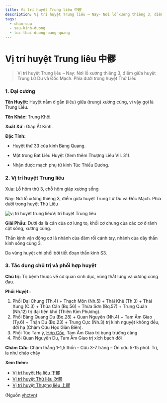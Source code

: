 ```yaml
---
title: Vị trí huyệt Trung liêu 中髎
description: Vị trí huyệt Trung liêu – Nay- Nơi lỗ xương thiêng 3, điểm giữa huyệt Trung Lữ Du và Đốc Mạch. Phía dưới trong huyệt Thứ Liêu
tags:
  - cham-cuu
  - sau-kinh-duong
  - tuc-thai-duong-bang-quang
---
```


# Vị trí huyệt Trung liêu 中髎 

> Vị trí huyệt Trung liêu – Nay: Nơi lỗ xương thiêng 3, điểm giữa huyệt Trung Lữ Du và Đốc Mạch. Phía dưới trong huyệt Thứ Liêu

### 1. Đại cương

**Tên Huyệt:** Huyệt nằm ở gần (liêu) giữa (trung) xương cùng, vì vậy gọi là Trung Liêu.

**Tên** **Khác:** Trung Khôi.

**Xuất Xứ** : Giáp Ất Kinh.

**Đặc Tính:**

+ Huyệt thứ 33 của kinh Bàng Quang.

+ Một trong Bát Liêu Huyệt (Xem thêm Thượng Liêu VII. 31).

+ Nhận được mạch phụ từ kinh Túc Thiếu Dương.

### 2. Vị trí huyệt Trung liêu

Xưa: Lỗ hõm thứ 3, chỗ hõm giáp xương sống

Nay: Nơi lỗ xương thiêng 3, điểm giữa huyệt Trung Lữ Du và Đốc Mạch. Phía dưới trong huyệt Thứ Liêu

![vị trí huyệt trung liêu](/imgs/yhctvn/vi-tri-huyet-trung-lieu.jpg)Vị trí huyệt Trung liêu

**Giải Phẫu:** Dưới da là cân của cơ lưng to, khối cơ chung của các cơ ở rãnh cột sống, xương cùng.

Thần kinh vận động cơ là nhánh của đám rối cánh tay, nhánh của dây thần kinh sống cùng 3.

Da vùng huyệt chi phối bởi tiết đoạn thần kinh S3.

### 3. Tác dụng chủ trị và phối hợp huyệt

**Chủ trị:** Trị bệnh thuộc về cơ quan sinh dục, vùng thắt lưng và xương cùng đau.

**Phối Huyệt :**

1. Phối Đại Chung (Th.4) + Thạch Môn (Nh.5) + Thái Khê (Th.3) + Thái Xung (C.3) + Thừa Cân (Bq.56) + Thừa Sơn (Bq.57) + Trung Quản (Nh.12) trị đại tiện khó (Thiên Kim Phương).
2. Phối Bàng Quang Du (Bq.28) + Quan Nguyên (Nh.4) + Tam Âm Giao (Ty.6) + Thận Du (Bq.23) + Trung Cực (Nh.3) trị kinh nguyệt không đều, đới hạ (Châm Cứu Học Giản Biên).
3. Phối Túc Tam ý, [Hợp Cốc](/yhctvn/huyet-hop-coc-%e5%90%88-%e8%b0%b7/), Tam Âm Giao trị bụng trướng căng
4. Phối Quan Nguyên Du, Tam Âm Giao trị xích bạch đới

**Châm Cứu**: Châm thẳng 1-1,5 thốn – Cứu 3-7 tráng – Ôn cứu 5-15 phút. Trị, ỉa như cháo chảy

**Xem thêm:**

* [Vị trí huyệt Hạ liêu 下髎](/yhctvn/vi-tri-huyet-ha-lieu-%e4%b8%8b%e9%ab%8e/)
* [Vị trí huyệt Thứ liêu 次髎](/yhctvn/vi-tri-huyet-thu-lieu-%e6%ac%a1%e9%ab%8e/)
* [Vị trí huyệt Thượng liêu 上髎](/yhctvn/vi-tri-huyet-thuong-lieu-%e4%b8%8a%e9%ab%8e/)

(Nguồn <a href="https://yhctvn.com/vi-tri-huyet-trung-lieu-中髎/" target="_blank">yhctvn</a>)
